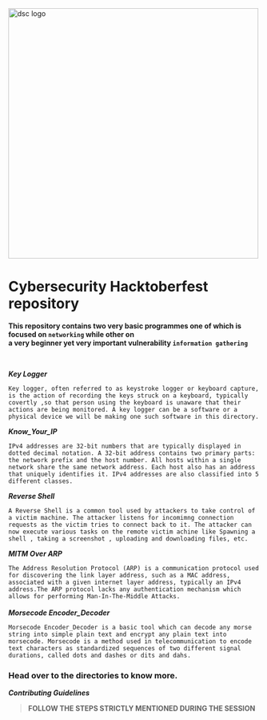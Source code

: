 
<img src="assets/logo.svg" alt="dsc logo" width="500"/>


# Cybersecurity Hacktoberfest repository

**This repository contains two very basic  programmes one of which is focused on ``networking`` while other on </br> a very beginner yet very important vulnerability ``information gathering``**

</br>

***Key Logger***

`Key logger, often referred to as keystroke logger or keyboard capture, is the action of recording the keys struck on a keyboard, typically covertly ,so that person using the keyboard is unaware that their actions are being monitored. A key logger can be a software or a physical device we will be making one such software in this directory.`


***Know_Your_IP***

`IPv4 addresses are 32-bit numbers that are typically displayed in dotted decimal notation. A 32-bit address contains two primary parts: the network prefix and the host number. All hosts within a single network share the same network address. Each host also has an address that uniquely identifies it. IPv4 addresses are also classified into 5 different classes.`

***Reverse Shell***

`A Reverse Shell is a common tool used by attackers to take control of a victim machine. The attacker listens for incomimng connection requests as the victim tries to connect back to it. The attacker can now execute various tasks on the remote victim achine like Spawning a shell , taking a screenshot , uploading and downloading files, etc.`

***MITM Over ARP***

`The Address Resolution Protocol (ARP) is a communication protocol used for discovering the link layer address, such as a MAC address, associated with a given internet layer address, typically an IPv4 address.The ARP protocol lacks any authentication mechanism which allows for performing Man-In-The-Middle Attacks.
`<br><br>
***Morsecode Encoder_Decoder***

`Morsecode Encoder_Decoder is a basic tool which can decode any morse string into simple plain text and encrypt any plain text into morsecode. Morsecode is a method used in telecommunication to encode text characters as standardized sequences of two different signal durations, called dots and dashes or dits and dahs.`

### Head over to the directories to know more.

*__Contributing Guidelines__*

> **FOLLOW THE STEPS STRICTLY MENTIONED DURING THE SESSION**
